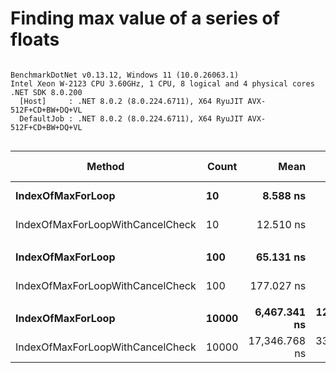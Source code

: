 # Finding max value of a series of floats



```

BenchmarkDotNet v0.13.12, Windows 11 (10.0.26063.1)
Intel Xeon W-2123 CPU 3.60GHz, 1 CPU, 8 logical and 4 physical cores
.NET SDK 8.0.200
  [Host]     : .NET 8.0.2 (8.0.224.6711), X64 RyuJIT AVX-512F+CD+BW+DQ+VL
  DefaultJob : .NET 8.0.2 (8.0.224.6711), X64 RyuJIT AVX-512F+CD+BW+DQ+VL


```
| Method                           | Count | Mean          | Error       | StdDev      | Median        | Ratio | RatioSD | Allocated | Alloc Ratio |
|--------------------------------- |------ |--------------:|------------:|------------:|--------------:|------:|--------:|----------:|------------:|
| **IndexOfMaxForLoop**                | **10**    |      **8.588 ns** |   **0.0741 ns** |   **0.0619 ns** |      **8.585 ns** |  **1.00** |    **0.00** |         **-** |          **NA** |
| IndexOfMaxForLoopWithCancelCheck | 10    |     12.510 ns |   0.2718 ns |   0.5172 ns |     12.533 ns |  1.43 |    0.10 |         - |          NA |
|                                  |       |               |             |             |               |       |         |           |             |
| **IndexOfMaxForLoop**                | **100**   |     **65.131 ns** |   **0.7274 ns** |   **0.6449 ns** |     **64.832 ns** |  **1.00** |    **0.00** |         **-** |          **NA** |
| IndexOfMaxForLoopWithCancelCheck | 100   |    177.027 ns |   3.5269 ns |   4.4605 ns |    177.646 ns |  2.72 |    0.07 |         - |          NA |
|                                  |       |               |             |             |               |       |         |           |             |
| **IndexOfMaxForLoop**                | **10000** |  **6,467.341 ns** | **123.5600 ns** | **147.0894 ns** |  **6,454.681 ns** |  **1.00** |    **0.00** |         **-** |          **NA** |
| IndexOfMaxForLoopWithCancelCheck | 10000 | 17,346.768 ns | 339.0486 ns | 758.3308 ns | 16,975.746 ns |  2.70 |    0.13 |         - |          NA |
